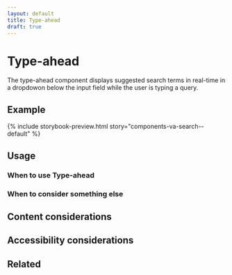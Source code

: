 ```yaml
---
layout: default
title: Type-ahead
draft: true
---
```


# Type-ahead

<p class="va-introtext">The type-ahead component displays suggested search terms in real-time in a dropdowon below the input field while the user is typing a query.</p>

## Example

{% include storybook-preview.html story="components-va-search--default" %}

## Usage

### When to use Type-ahead

### When to consider something else

## Content considerations

## Accessibility considerations

## Related
